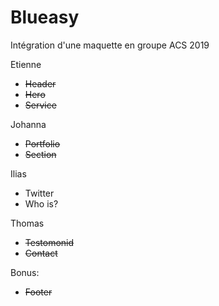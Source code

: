 # Blueasy
Intégration d'une maquette en groupe ACS 2019

Etienne 
- ~~Header~~
- ~~Hero~~
- ~~Service~~

Johanna
- ~~Portfolio~~
- ~~Section~~

Ilias
- Twitter
- Who is?

Thomas
- ~~Testomonid~~
- ~~Contact~~

Bonus:
- ~~Footer~~